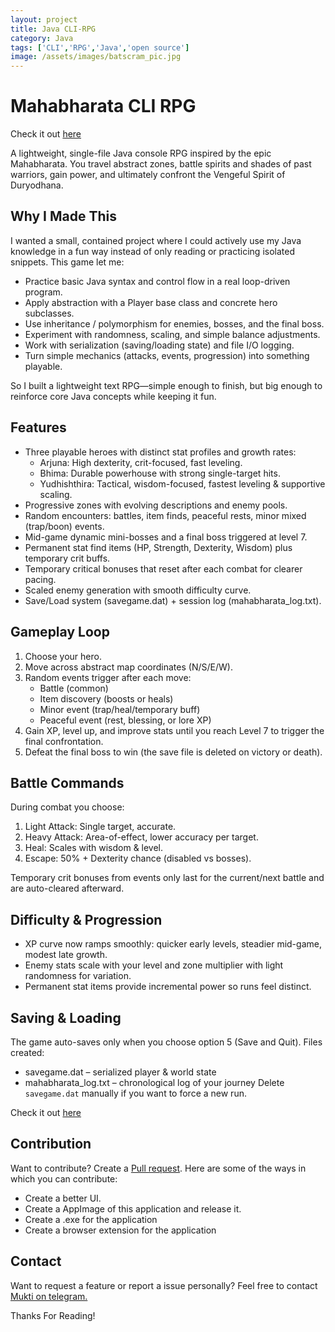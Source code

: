 ```yaml
---
layout: project
title: Java CLI-RPG
category: Java
tags: ['CLI','RPG','Java','open source']
image: /assets/images/batscram_pic.jpg
---
```

# Mahabharata CLI RPG
Check it out [here](https://github.com/Praneel7015/simple-java-cli-rpg)

A lightweight, single-file Java console RPG inspired by the epic Mahabharata. You travel abstract zones, battle spirits and shades of past warriors, gain power, and ultimately confront the Vengeful Spirit of Duryodhana.

## Why I Made This
I wanted a small, contained project where I could actively use my Java knowledge in a fun way instead of only reading or practicing isolated snippets. This game let me:

- Practice basic Java syntax and control flow in a real loop-driven program.
- Apply abstraction with a Player base class and concrete hero subclasses.
- Use inheritance / polymorphism for enemies, bosses, and the final boss.
- Experiment with randomness, scaling, and simple balance adjustments.
- Work with serialization (saving/loading state) and file I/O logging.
- Turn simple mechanics (attacks, events, progression) into something playable.

So I built a lightweight text RPG—simple enough to finish, but big enough to reinforce core Java concepts while keeping it fun.

## Features
- Three playable heroes with distinct stat profiles and growth rates:
  - Arjuna: High dexterity, crit-focused, fast leveling.
  - Bhima: Durable powerhouse with strong single-target hits.
  - Yudhishthira: Tactical, wisdom-focused, fastest leveling & supportive scaling.
- Progressive zones with evolving descriptions and enemy pools.
- Random encounters: battles, item finds, peaceful rests, minor mixed (trap/boon) events.
- Mid-game dynamic mini-bosses and a final boss triggered at level 7.
- Permanent stat find items (HP, Strength, Dexterity, Wisdom) plus temporary crit buffs.
- Temporary critical bonuses that reset after each combat for clearer pacing.
- Scaled enemy generation with smooth difficulty curve.
- Save/Load system (savegame.dat) + session log (mahabharata_log.txt).

## Gameplay Loop
1. Choose your hero.
2. Move across abstract map coordinates (N/S/E/W).
3. Random events trigger after each move:
   - Battle (common)
   - Item discovery (boosts or heals)
   - Minor event (trap/heal/temporary buff)
   - Peaceful event (rest, blessing, or lore XP)
4. Gain XP, level up, and improve stats until you reach Level 7 to trigger the final confrontation.
5. Defeat the final boss to win (the save file is deleted on victory or death).

## Battle Commands
During combat you choose:
1. Light Attack: Single target, accurate.
2. Heavy Attack: Area-of-effect, lower accuracy per target.
3. Heal: Scales with wisdom & level.
4. Escape: 50% + Dexterity chance (disabled vs bosses).

Temporary crit bonuses from events only last for the current/next battle and are auto-cleared afterward.

## Difficulty & Progression
- XP curve now ramps smoothly: quicker early levels, steadier mid-game, modest late growth.
- Enemy stats scale with your level and zone multiplier with light randomness for variation.
- Permanent stat items provide incremental power so runs feel distinct.

## Saving & Loading
The game auto-saves only when you choose option 5 (Save and Quit). Files created:
- savegame.dat – serialized player & world state
- mahabharata_log.txt – chronological log of your journey
Delete `savegame.dat` manually if you want to force a new run.

Check it out [here](https://github.com/Praneel7015/simple-java-cli-rpg)

## Contribution
Want to contribute? Create a [Pull request](https://github.com/Praneel7015/simple-java-cli-rpg/pulls). 
Here are some of the ways in which you can contribute:
- Create a better UI.
- Create a AppImage of this application and release it. 
- Create a .exe for the application
- Create a browser extension for the application

## Contact
Want to request a feature or report a issue personally? Feel free to contact [Mukti on telegram.](https://t.me/+JYx6akEWSik2Yjc1)

Thanks For Reading!
